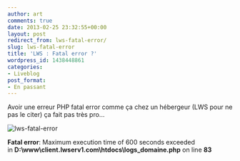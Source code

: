 ```yaml
---
author: art
comments: true
date: 2013-02-25 23:32:55+00:00
layout: post
redirect_from: lws-fatal-error/
slug: lws-fatal-error
title: 'LWS : Fatal error ?'
wordpress_id: 1438448861
categories:
- Liveblog
post_format:
- En passant
---
```


Avoir une erreur PHP fatal error comme ça chez un hébergeur (LWS pour ne pas le citer) ça fait pas très pro...

![lws-fatal-error](https://static.irz.fr/2013/02/lws-fatal-error.png)

**Fatal error**: Maximum execution time of 600 seconds exceeded in **D:\www\client.lwserv1.com\htdocs\logs_domaine.php** on line **83**
